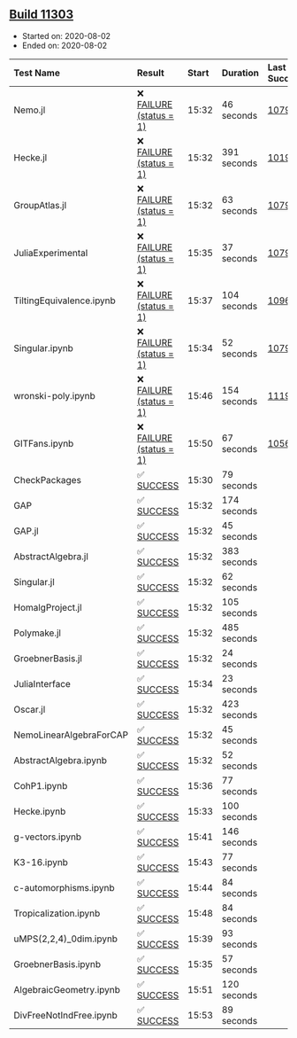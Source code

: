 ## [Build 11303](https://oscarci.mathematik.uni-kl.de/job/oscar/11303/)

* Started on: 2020-08-02
* Ended on: 2020-08-02

| Test Name    | Result | Start | Duration | Last Success | First Failure |
|:-------------|:-------|:------|:---------|:-------------|:--------------|
| Nemo.jl | ❌ [FAILURE (status = 1)](https://oscarci.mathematik.uni-kl.de/job/oscar/11303/artifact/logs/build-11303/Nemo.jl.log) | 15:32 | 46 seconds | [10790](https://oscarci.mathematik.uni-kl.de/job/oscar/10790/) | [10791](https://oscarci.mathematik.uni-kl.de/job/oscar/10791/) |
| Hecke.jl | ❌ [FAILURE (status = 1)](https://oscarci.mathematik.uni-kl.de/job/oscar/11303/artifact/logs/build-11303/Hecke.jl.log) | 15:32 | 391 seconds | [10197](https://oscarci.mathematik.uni-kl.de/job/oscar/10197/) | [10198](https://oscarci.mathematik.uni-kl.de/job/oscar/10198/) |
| GroupAtlas.jl | ❌ [FAILURE (status = 1)](https://oscarci.mathematik.uni-kl.de/job/oscar/11303/artifact/logs/build-11303/GroupAtlas.jl.log) | 15:32 | 63 seconds | [10790](https://oscarci.mathematik.uni-kl.de/job/oscar/10790/) | [10791](https://oscarci.mathematik.uni-kl.de/job/oscar/10791/) |
| JuliaExperimental | ❌ [FAILURE (status = 1)](https://oscarci.mathematik.uni-kl.de/job/oscar/11303/artifact/logs/build-11303/JuliaExperimental.log) | 15:35 | 37 seconds | [10790](https://oscarci.mathematik.uni-kl.de/job/oscar/10790/) | [10791](https://oscarci.mathematik.uni-kl.de/job/oscar/10791/) |
| TiltingEquivalence.ipynb | ❌ [FAILURE (status = 1)](https://oscarci.mathematik.uni-kl.de/job/oscar/11303/artifact/logs/build-11303/TiltingEquivalence.ipynb.log) | 15:37 | 104 seconds | [10962](https://oscarci.mathematik.uni-kl.de/job/oscar/10962/) | [10963](https://oscarci.mathematik.uni-kl.de/job/oscar/10963/) |
| Singular.ipynb | ❌ [FAILURE (status = 1)](https://oscarci.mathematik.uni-kl.de/job/oscar/11303/artifact/logs/build-11303/Singular.ipynb.log) | 15:34 | 52 seconds | [10790](https://oscarci.mathematik.uni-kl.de/job/oscar/10790/) | [10791](https://oscarci.mathematik.uni-kl.de/job/oscar/10791/) |
| wronski-poly.ipynb | ❌ [FAILURE (status = 1)](https://oscarci.mathematik.uni-kl.de/job/oscar/11303/artifact/logs/build-11303/wronski-poly.ipynb.log) | 15:46 | 154 seconds | [11192](https://oscarci.mathematik.uni-kl.de/job/oscar/11192/) | [11193](https://oscarci.mathematik.uni-kl.de/job/oscar/11193/) |
| GITFans.ipynb | ❌ [FAILURE (status = 1)](https://oscarci.mathematik.uni-kl.de/job/oscar/11303/artifact/logs/build-11303/GITFans.ipynb.log) | 15:50 | 67 seconds | [10566](https://oscarci.mathematik.uni-kl.de/job/oscar/10566/) | [10567](https://oscarci.mathematik.uni-kl.de/job/oscar/10567/) |
| CheckPackages | ✅ [SUCCESS](https://oscarci.mathematik.uni-kl.de/job/oscar/11303/artifact/logs/build-11303/CheckPackages.log) | 15:30 | 79 seconds |  |  |
| GAP | ✅ [SUCCESS](https://oscarci.mathematik.uni-kl.de/job/oscar/11303/artifact/logs/build-11303/GAP.log) | 15:32 | 174 seconds |  |  |
| GAP.jl | ✅ [SUCCESS](https://oscarci.mathematik.uni-kl.de/job/oscar/11303/artifact/logs/build-11303/GAP.jl.log) | 15:32 | 45 seconds |  |  |
| AbstractAlgebra.jl | ✅ [SUCCESS](https://oscarci.mathematik.uni-kl.de/job/oscar/11303/artifact/logs/build-11303/AbstractAlgebra.jl.log) | 15:32 | 383 seconds |  |  |
| Singular.jl | ✅ [SUCCESS](https://oscarci.mathematik.uni-kl.de/job/oscar/11303/artifact/logs/build-11303/Singular.jl.log) | 15:32 | 62 seconds |  |  |
| HomalgProject.jl | ✅ [SUCCESS](https://oscarci.mathematik.uni-kl.de/job/oscar/11303/artifact/logs/build-11303/HomalgProject.jl.log) | 15:32 | 105 seconds |  |  |
| Polymake.jl | ✅ [SUCCESS](https://oscarci.mathematik.uni-kl.de/job/oscar/11303/artifact/logs/build-11303/Polymake.jl.log) | 15:32 | 485 seconds |  |  |
| GroebnerBasis.jl | ✅ [SUCCESS](https://oscarci.mathematik.uni-kl.de/job/oscar/11303/artifact/logs/build-11303/GroebnerBasis.jl.log) | 15:32 | 24 seconds |  |  |
| JuliaInterface | ✅ [SUCCESS](https://oscarci.mathematik.uni-kl.de/job/oscar/11303/artifact/logs/build-11303/JuliaInterface.log) | 15:34 | 23 seconds |  |  |
| Oscar.jl | ✅ [SUCCESS](https://oscarci.mathematik.uni-kl.de/job/oscar/11303/artifact/logs/build-11303/Oscar.jl.log) | 15:32 | 423 seconds |  |  |
| NemoLinearAlgebraForCAP | ✅ [SUCCESS](https://oscarci.mathematik.uni-kl.de/job/oscar/11303/artifact/logs/build-11303/NemoLinearAlgebraForCAP.log) | 15:32 | 45 seconds |  |  |
| AbstractAlgebra.ipynb | ✅ [SUCCESS](https://oscarci.mathematik.uni-kl.de/job/oscar/11303/artifact/logs/build-11303/AbstractAlgebra.ipynb.log) | 15:32 | 52 seconds |  |  |
| CohP1.ipynb | ✅ [SUCCESS](https://oscarci.mathematik.uni-kl.de/job/oscar/11303/artifact/logs/build-11303/CohP1.ipynb.log) | 15:36 | 77 seconds |  |  |
| Hecke.ipynb | ✅ [SUCCESS](https://oscarci.mathematik.uni-kl.de/job/oscar/11303/artifact/logs/build-11303/Hecke.ipynb.log) | 15:33 | 100 seconds |  |  |
| g-vectors.ipynb | ✅ [SUCCESS](https://oscarci.mathematik.uni-kl.de/job/oscar/11303/artifact/logs/build-11303/g-vectors.ipynb.log) | 15:41 | 146 seconds |  |  |
| K3-16.ipynb | ✅ [SUCCESS](https://oscarci.mathematik.uni-kl.de/job/oscar/11303/artifact/logs/build-11303/K3-16.ipynb.log) | 15:43 | 77 seconds |  |  |
| c-automorphisms.ipynb | ✅ [SUCCESS](https://oscarci.mathematik.uni-kl.de/job/oscar/11303/artifact/logs/build-11303/c-automorphisms.ipynb.log) | 15:44 | 84 seconds |  |  |
| Tropicalization.ipynb | ✅ [SUCCESS](https://oscarci.mathematik.uni-kl.de/job/oscar/11303/artifact/logs/build-11303/Tropicalization.ipynb.log) | 15:48 | 84 seconds |  |  |
| uMPS(2,2,4)_0dim.ipynb | ✅ [SUCCESS](https://oscarci.mathematik.uni-kl.de/job/oscar/11303/artifact/logs/build-11303/uMPS-2-2-4-_0dim.ipynb.log) | 15:39 | 93 seconds |  |  |
| GroebnerBasis.ipynb | ✅ [SUCCESS](https://oscarci.mathematik.uni-kl.de/job/oscar/11303/artifact/logs/build-11303/GroebnerBasis.ipynb.log) | 15:35 | 57 seconds |  |  |
| AlgebraicGeometry.ipynb | ✅ [SUCCESS](https://oscarci.mathematik.uni-kl.de/job/oscar/11303/artifact/logs/build-11303/AlgebraicGeometry.ipynb.log) | 15:51 | 120 seconds |  |  |
| DivFreeNotIndFree.ipynb | ✅ [SUCCESS](https://oscarci.mathematik.uni-kl.de/job/oscar/11303/artifact/logs/build-11303/DivFreeNotIndFree.ipynb.log) | 15:53 | 89 seconds |  |  |
